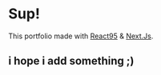 # Sup!

This portfolio made with [React95](https://github.com/React95/React95) & [Next.Js](https://nextjs.org/).

## i hope i add something ;)